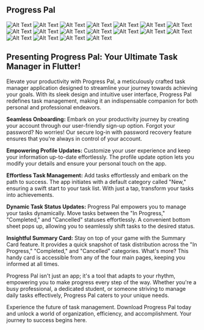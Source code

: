 
## Progress Pal
![Alt Text](assets/screenshots/ss0.png)
![Alt Text](assets/screenshots/ss1.png)
![Alt Text](assets/screenshots/ss2.png)
![Alt Text](assets/screenshots/ss3.png)
![Alt Text](assets/screenshots/ss4.png)
![Alt Text](assets/screenshots/ss5.png)
![Alt Text](assets/screenshots/ss6.png)
![Alt Text](assets/screenshots/ss7.png)
![Alt Text](assets/screenshots/ss8.png)
![Alt Text](assets/screenshots/ss9.png)
![Alt Text](assets/screenshots/ss10.png)
![Alt Text](assets/screenshots/ss11.png)
![Alt Text](assets/screenshots/ss12.png)
![Alt Text](assets/screenshots/ss13.png)
![Alt Text](assets/screenshots/ss14.png)
![Alt Text](assets/screenshots/ss15.png)
![Alt Text](assets/screenshots/ss16.png)
![Alt Text](assets/screenshots/ss17.png)




## Presenting Progress Pal: Your Ultimate Task Manager in Flutter!

Elevate your productivity with Progress Pal, a meticulously crafted task manager application designed to streamline your journey towards achieving your goals. With its sleek design and intuitive user interface, Progress Pal redefines task management, making it an indispensable companion for both personal and professional endeavors.

**Seamless Onboarding:**
Embark on your productivity journey by creating your account through our user-friendly sign-up option. Forgot your password? No worries! Our secure log-in with password recovery feature ensures that you're always in control of your account.

**Empowering Profile Updates:**
Customize your user experience and keep your information up-to-date effortlessly. The profile update option lets you modify your details and ensure your personal touch on the app.

**Effortless Task Management:**
Add tasks effortlessly and embark on the path to success. The app initiates with a default category called "New," ensuring a swift start to your task list. With just a tap, transform your tasks into achievements.

**Dynamic Task Status Updates:**
Progress Pal empowers you to manage your tasks dynamically. Move tasks between the "In Progress," "Completed," and "Cancelled" statuses effortlessly. A convenient bottom sheet pops up, allowing you to seamlessly shift tasks to the desired status.

**Insightful Summary Card:**
Stay on top of your game with the Summary Card feature. It provides a quick snapshot of task distribution across the "In Progress," "Completed," and "Cancelled" categories. What's more? This handy card is accessible from any of the four main pages, keeping you informed at all times.

Progress Pal isn't just an app; it's a tool that adapts to your rhythm, empowering you to make progress every step of the way. Whether you're a busy professional, a dedicated student, or someone striving to manage daily tasks effectively, Progress Pal caters to your unique needs.

Experience the future of task management. Download Progress Pal today and unlock a world of organization, efficiency, and accomplishment. Your journey to success begins here.

